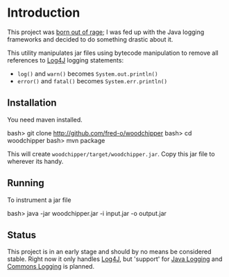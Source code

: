 # Introduction

This project was [born out of rage][blog1]; I was fed up with the Java
logging frameworks and decided to do something drastic about it. 

This utility manipulates jar files using bytecode manipulation to
remove all references to [Log4J][log4j] logging statements:

 * `log()` and `warn()` becomes `System.out.println()`
 * `error()` and `fatal()` becomes `System.err.println()` 

## Installation 

You need maven installed.

   bash> git clone http://github.com/fred-o/woodchipper
   bash> cd woodchipper
   bash> mvn package
   
This will create `woodchipper/target/woodchipper.jar`. Copy this jar
file to wherever its handy.

## Running

To instrument a jar file

   bash> java -jar woodchipper.jar -i input.jar -o output.jar

## Status

This project is in an early stage and should by no means be considered
stable. Right now it only handles [Log4J][log4j], but 'support' for
[Java Logging][jdklog] and [Commons Logging][commonslog] is planned.

[blog1]:http://mulli.nu/2010/06/22/nolog.html
[log4j]:http://logging.apache.org/log4j/1.2/
[jdklog]:http://java.sun.com/j2se/1.4.2/docs/guide/util/logging/overview.html
[commonslog]:http://commons.apache.org/logging/
